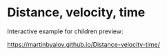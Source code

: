 # Distance, velocity, time

Interactive example for children preview:

https://martinbyalov.github.io/Distance-velocity-time/
